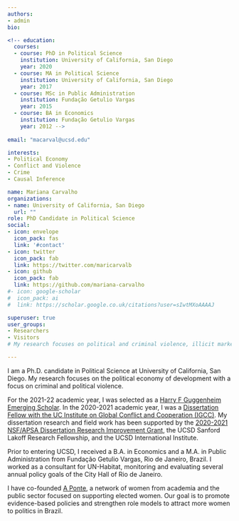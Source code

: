 ```yaml
---
authors:
- admin
bio: 

<!-- education:
  courses:
  - course: PhD in Political Science
    institution: University of California, San Diego
    year: 2020
  - course: MA in Political Science
    institution: University of California, San Diego
    year: 2017
  - course: MSc in Public Administration
    institution: Fundação Getulio Vargas
    year: 2015
  - course: BA in Economics
    institution: Fundação Getulio Vargas
    year: 2012 --> 
    
email: "macarval@ucsd.edu"

interests:
- Political Economy 
- Conflict and Violence
- Crime
- Causal Inference

name: Mariana Carvalho
organizations:
- name: University of California, San Diego
  url: ""
role: PhD Candidate in Political Science
social:
- icon: envelope
  icon_pack: fas
  link: '#contact'
- icon: twitter
  icon_pack: fab
  link: https://twitter.com/maricarvalb
- icon: github
  icon_pack: fab
  link: https://github.com/mariana-carvalho
#- icon: google-scholar
#  icon_pack: ai
#  link: https://scholar.google.co.uk/citations?user=sIwtMXoAAAAJ

superuser: true
user_groups:
- Researchers
- Visitors
# My research focuses on political and criminal violence, illicit markets, public security, and non-state governance in Latin America

---
```


I am a Ph.D. candidate in Political Science at University of California, San Diego. My research focuses on the political economy of development with a focus on criminal and political violence.

For the 2021-22 academic year, I was selected as a [Harry F Guggenheim Emerging Scholar](https://www.hfg.org/). In the 2020-2021 academic year, I was a [Dissertation Fellow with the UC Institute on Global Conflict and Cooperation (IGCC)](https://igcc.ucsd.edu/funding/who-igcc-funds/fellows.html). My dissertation research and field work has been supported by the [2020-2021 NSF/APSA Dissertation Research Improvement Grant](https://www.apsanet.org/PROGRAMS/Doctoral-Dissertation-Research-Improvement-Grants), the UCSD Sanford Lakoff Research Fellowship, and the UCSD International Institute. 

Prior to entering UCSD, I received a B.A. in Economics and a M.A. in Public Administration from Fundação Getulio Vargas, Rio de Janeiro, Brazil. I worked as a consultant for UN-Habitat, monitoring and evaluating several annual policy goals of the City Hall of Rio de Janeiro.

I have co-founded [A Ponte](https://redeaponte.com.br/), a network of women from academia and the public sector focused on supporting elected women. Our goal is to promote evidence-based policies and strengthen role models to attract more women to politics in Brazil.

